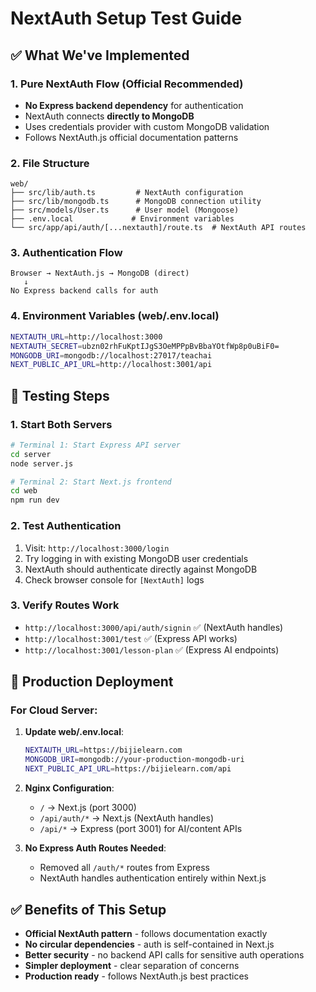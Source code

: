 # NextAuth Setup Test Guide

## ✅ What We've Implemented

### 1. Pure NextAuth Flow (Official Recommended)
- **No Express backend dependency** for authentication
- NextAuth connects **directly to MongoDB**
- Uses credentials provider with custom MongoDB validation
- Follows NextAuth.js official documentation patterns

### 2. File Structure
```
web/
├── src/lib/auth.ts         # NextAuth configuration  
├── src/lib/mongodb.ts      # MongoDB connection utility
├── src/models/User.ts      # User model (Mongoose)
├── .env.local             # Environment variables
└── src/app/api/auth/[...nextauth]/route.ts  # NextAuth API routes
```

### 3. Authentication Flow
```
Browser → NextAuth.js → MongoDB (direct)
   ↓
No Express backend calls for auth
```

### 4. Environment Variables (web/.env.local)
```bash
NEXTAUTH_URL=http://localhost:3000
NEXTAUTH_SECRET=ubzn02rhFuKptIJgS3OeMPPpBvBbaYOtfWp8p0uBiF0=
MONGODB_URI=mongodb://localhost:27017/teachai
NEXT_PUBLIC_API_URL=http://localhost:3001/api
```

## 🧪 Testing Steps

### 1. Start Both Servers
```bash
# Terminal 1: Start Express API server
cd server
node server.js

# Terminal 2: Start Next.js frontend  
cd web
npm run dev
```

### 2. Test Authentication
1. Visit: `http://localhost:3000/login`
2. Try logging in with existing MongoDB user credentials
3. NextAuth should authenticate directly against MongoDB
4. Check browser console for `[NextAuth]` logs

### 3. Verify Routes Work
- `http://localhost:3000/api/auth/signin` ✅ (NextAuth handles)
- `http://localhost:3001/test` ✅ (Express API works) 
- `http://localhost:3001/lesson-plan` ✅ (Express AI endpoints)

## 🔄 Production Deployment

### For Cloud Server:
1. **Update web/.env.local**:
   ```bash
   NEXTAUTH_URL=https://bijielearn.com
   MONGODB_URI=mongodb://your-production-mongodb-uri
   NEXT_PUBLIC_API_URL=https://bijielearn.com/api
   ```

2. **Nginx Configuration**:
   - `/` → Next.js (port 3000) 
   - `/api/auth/*` → Next.js (NextAuth handles)
   - `/api/*` → Express (port 3001) for AI/content APIs

3. **No Express Auth Routes Needed**:
   - Removed all `/auth/*` routes from Express
   - NextAuth handles authentication entirely within Next.js

## ✅ Benefits of This Setup
- **Official NextAuth pattern** - follows documentation exactly
- **No circular dependencies** - auth is self-contained in Next.js
- **Better security** - no backend API calls for sensitive auth operations  
- **Simpler deployment** - clear separation of concerns
- **Production ready** - follows NextAuth.js best practices